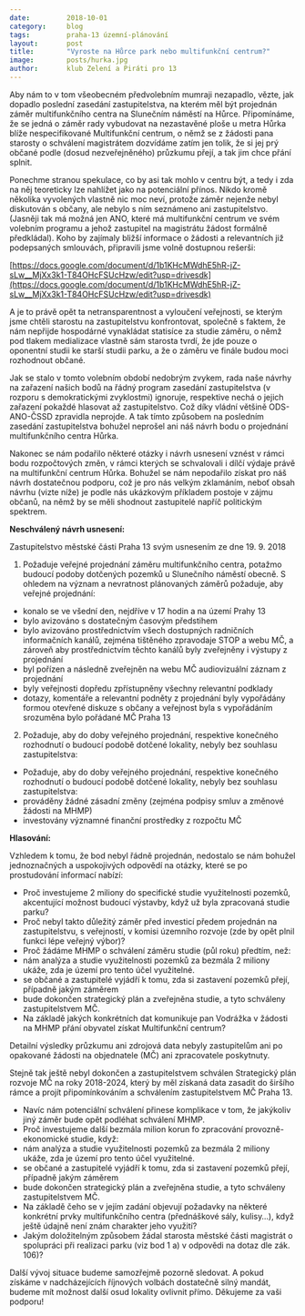 ```yaml
---
date:         2018-10-01
category:     blog
tags:         praha-13 územní-plánování
layout:       post
title:        "Vyroste na Hůrce park nebo multifunkční centrum?"
image:        posts/hurka.jpg
author:       klub Zelení a Piráti pro 13
---
```


Aby nám to v tom všeobecném předvolebním mumraji nezapadlo, vězte, jak dopadlo poslední zasedání zastupitelstva, na kterém měl být projednán záměr multifunkčního centra na Slunečním náměstí na Hůrce. Připomínáme, že se jedná o záměr rady vybudovat na nezastavěné ploše u metra Hůrka blíže nespecifikované Multifunkční centrum, o němž se z žádosti pana starosty o schválení magistrátem dozvídáme zatím jen tolik, že si jej prý občané podle (dosud nezveřejněného) průzkumu přejí, a tak jim chce přání splnit.

Ponechme stranou spekulace, co by asi tak mohlo v centru být, a tedy i zda na něj teoreticky lze nahlížet jako na potenciální přínos. Nikdo kromě několika vyvolených vlastně nic moc neví, protože záměr nejenže nebyl diskutován s občany, ale nebylo s ním seznámeno ani zastupitelstvo. (Jasněji tak má možná jen ANO, které má multifunkční centrum ve svém volebním programu a jehož zastupitel na magistrátu žádost formálně předkládal). Koho by zajímaly bližší informace o žádosti a relevantních již podepsaných smlouvách, připravili jsme volně dostupnou rešerši:

[https://docs.google.com/document/d/1b1KHcMWdhE5hR-jZ-sLw__MjXx3k1-T84OHcFSUcHzw/edit?usp=drivesdk](https://docs.google.com/document/d/1b1KHcMWdhE5hR-jZ-sLw__MjXx3k1-T84OHcFSUcHzw/edit?usp=drivesdk)

A je to právě opět ta netransparentnost a vyloučení veřejnosti, se kterým jsme chtěli starostu na zastupitelstvu konfrontovat, společně s faktem, že nám nepřijde hospodárné vynakládat statisíce za studie záměru, o němž pod tlakem medializace vlastně sám starosta tvrdí, že jde pouze o oponentní studii ke starší studii parku, a že o záměru ve finále budou moci rozhodnout občané. 

Jak se stalo v tomto volebním období nedobrým zvykem, rada naše návrhy na zařazení našich bodů na řádný program zasedání zastupitelstva (v rozporu s demokratickými zvyklostmi) ignoruje, respektive nechá o jejich zařazení pokaždé hlasovat až zastupitelstvo. Což díky vládní většině ODS-ANO-ČSSD zpravidla neprojde. A tak tímto způsobem na posledním zasedání zastupitelstva bohužel neprošel ani náš návrh  bodu o projednání multifunkčního centra Hůrka.

Nakonec se nám podařilo některé otázky i návrh usnesení vznést v rámci bodu rozpočtových změn, v rámci kterých se schvalovali i dílčí výdaje právě na multifunkční centrum Hůrka. Bohužel se nám nepodařilo získat pro náš návrh dostatečnou podporu, což je pro nás velkým zklamáním, neboť obsah návrhu (vizte níže) je podle nás ukázkovým příkladem postoje v zájmu občanů, na němž by se měli shodnout zastupitelé napříč politickým spektrem.

**Neschválený návrh usnesení:**

Zastupitelstvo městské části Praha 13 svým usnesením ze dne 19. 9. 2018

1. Požaduje veřejné projednání záměru multifunkčního centra, potažmo budoucí podoby dotčených pozemků u Slunečního náměstí obecně. S ohledem na význam a nevratnost plánovaných záměrů požaduje, aby veřejné projednání:
* konalo se ve všední den, nejdříve v 17 hodin a na území Prahy 13
* bylo avizováno s dostatečným časovým předstihem
* bylo avizováno prostřednictvím všech dostupných radničních informačních kanálů, zejména tištěného zpravodaje STOP a webu MČ, a zároveň aby prostřednictvím těchto kanálů byly zveřejněny i výstupy z projednání
* byl pořízen a následně zveřejněn na webu MČ audiovizuální záznam z projednání
* byly veřejnosti dopředu zpřístupněny všechny relevantní podklady
* dotazy, komentáře a relevantní podněty z projednání byly vypořádány formou otevřené diskuze s občany a veřejnost byla s vypořádáním srozuměna
bylo pořádané MČ Praha 13
2. Požaduje, aby do doby veřejného projednání, respektive konečného rozhodnutí o budoucí podobě dotčené lokality, nebyly bez souhlasu zastupitelstva:
* Požaduje, aby do doby veřejného projednání, respektive konečného rozhodnutí o budoucí podobě dotčené lokality, nebyly bez souhlasu zastupitelstva:
* prováděny žádné zásadní změny (zejména podpisy smluv a změnové žádosti na MHMP)
* investovány významné finanční prostředky z rozpočtu MČ
 
**Hlasování:**

Vzhledem k tomu, že bod nebyl řádně projednán, nedostalo se nám bohužel jednoznačných a uspokojivých odpovědí na otázky, které se po prostudování informací nabízí:

* Proč investujeme 2 miliony do specifické studie využitelnosti pozemků, akcentující možnost budoucí výstavby, když už byla zpracovaná studie parku?
* Proč nebyl takto důležitý záměr před investicí předem projednán na zastupitelstvu, s veřejností, v komisi územního rozvoje (zde by opět plnil funkci lépe veřejný výbor)?
* Proč žádáme MHMP o schválení záměru studie (půl roku) předtím, než:
 * nám analýza a studie využitelnosti pozemků za bezmála 2 miliony ukáže, zda je území pro tento účel využitelné.
 * se občané a zastupitelé vyjádří k tomu, zda si zastavení pozemků přejí, případně jakým záměrem
 * bude dokončen strategický plán a zveřejněna studie, a tyto schváleny zastupitelstvem MČ.
 * Na základě jakých konkrétních dat komunikuje pan Vodrážka v žádosti na MHMP přání obyvatel získat Multifunkční centrum?
 
Detailní výsledky průzkumu ani zdrojová data nebyly zastupitelům ani po opakované žádosti na objednatele (MČ) ani zpracovatele poskytnuty.

Stejně tak ještě nebyl dokončen a zastupitelstvem schválen Strategický plán rozvoje MČ na roky 2018-2024, který by měl získaná data zasadit do širšího rámce a projít připomínkováním a schválením zastupitelstvem MČ Praha 13.

* Navíc nám potenciální schválení přinese komplikace v tom, že jakýkoliv jiný záměr bude opět podléhat schválení MHMP.
* Proč investujeme další bezmála milion korun fo zpracování provozně-ekonomické studie, když:
 * nám analýza a studie využitelnosti pozemků za bezmála 2 miliony ukáže, zda je území pro tento účel využitelné.
 * se občané a zastupitelé vyjádří k tomu, zda si zastavení pozemků přejí, případně jakým záměrem
 * bude dokončen strategický plán a zveřejněna studie, a tyto schváleny zastupitelstvem MČ.
* Na základě čeho se v jejím zadání objevují požadavky na některé konkrétní prvky multifunkčního centra (přednáškové sály, kulisy…), když ještě údajně není znám charakter jeho využití?
* Jakým doložitelným způsobem žádal starosta městské části magistrát o spolupráci při realizaci parku (viz bod 1 a) v odpovědi na dotaz dle zák. 106)?
 
Další vývoj situace budeme samozřejmě pozorně sledovat. A pokud získáme v nadcházejících říjnových volbách dostatečně silný mandát, budeme mít možnost další osud lokality ovlivnit přímo. Děkujeme za vaši podporu!
